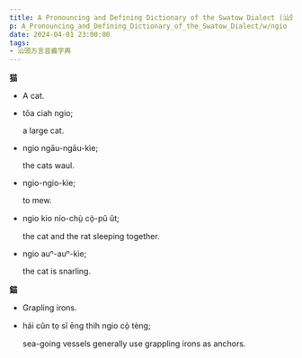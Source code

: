 ```yaml
---
title: A Pronouncing and Defining Dictionary of the Swatow Dialect (汕頭方言音義字典) / ngio
p: A_Pronouncing_and_Defining_Dictionary_of_the_Swatow_Dialect/w/ngio
date: 2024-04-01 23:00:00
tags: 
- 汕頭方言音義字典
---
```



**猫**
- A cat.

- tōa ciah ngio;

  a large cat.

- ngio ngāu-ngāu-kìe;

  the cats waul.

- ngio-ngio-kìe;

  to mew.

- ngio kio nío-chṳ̀ cò̤-pû ût;

  the cat and the rat sleeping together.

- ngio auⁿ-auⁿ-kìe;

  the cat is snarling.

**錨**
- Grapling irons.

- hái cûn to̤ sĭ ēng thih ngio cò̤ tèng;

  sea-going vessels generally use grappling irons as anchors.